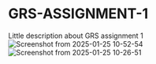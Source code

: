 # GRS-ASSIGNMENT-1
Little description about GRS  assignment 1
![Screenshot from 2025-01-25 10-52-54](https://github.com/user-attachments/assets/58efef0b-4bb4-4594-b2fe-d648a44e374c)
![Screenshot from 2025-01-25 10-26-51](https://github.com/user-attachments/assets/cfd1f56e-c054-4914-94f7-672764f09f2c)
